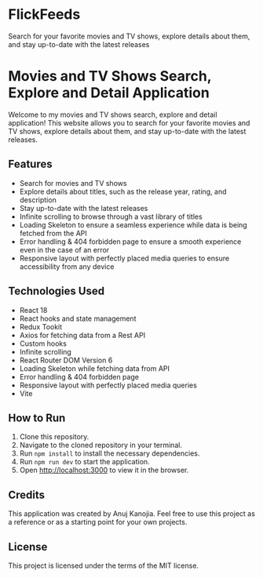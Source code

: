 # FlickFeeds
Search for your favorite movies and TV shows, explore details about them, and stay up-to-date with the latest releases

# Movies and TV Shows Search, Explore and Detail Application

Welcome to my movies and TV shows search, explore and detail application! This website allows you to search for your favorite movies and TV shows, explore details about them, and stay up-to-date with the latest releases.

## Features

- Search for movies and TV shows
- Explore details about titles, such as the release year, rating, and description
- Stay up-to-date with the latest releases
- Infinite scrolling to browse through a vast library of titles
- Loading Skeleton to ensure a seamless experience while data is being fetched from the API
- Error handling & 404 forbidden page to ensure a smooth experience even in the case of an error
- Responsive layout with perfectly placed media queries to ensure accessibility from any device

## Technologies Used

- React 18
- React hooks and state management
- Redux Tookit
- Axios for fetching data from a Rest API
- Custom hooks
- Infinite scrolling
- React Router DOM Version 6
- Loading Skeleton while fetching data from API
- Error handling & 404 forbidden page
- Responsive layout with perfectly placed media queries
- Vite

## How to Run

1. Clone this repository.
2. Navigate to the cloned repository in your terminal.
3. Run `npm install` to install the necessary dependencies.
4. Run `npm run dev` to start the application.
5. Open [http://localhost:3000](http://localhost:3000) to view it in the browser.

## Credits

This application was created by Anuj Kanojia. Feel free to use this project as a reference or as a starting point for your own projects.

## License

This project is licensed under the terms of the MIT license.
